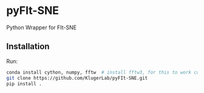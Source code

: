 # pyFIt-SNE
Python Wrapper for FIt-SNE

## Installation

Run:

```bash
conda install cython, numpy, fftw  # install fftw3, for this to work conda-forge should be among your channels
git clone https://github.com/KlugerLab/pyFIt-SNE.git
pip install .
```
